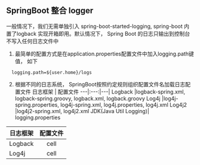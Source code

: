 ## SpringBoot 整合 logger

一般情况下，我们无需单独引入 spring-boot-started-logging, spring-boot 内置了logback 实现开箱即用。默认情况下， Spring Boot 的日志只输出到控制台
不写入任何日志文件中

1. 最简单的配置方式是在application.properties配置文件中加入logging.path键值， 如下
````
  logging.path=${user.home}/logs
````
2. 根据不同的日志系统， SpringBoot按照约定规则组织配置文件名加载日志配置文件
 日志框架 | 配置文件
---|:---:|---|
Logback   |logback-spring.xml, logback-spring.groovy, logback.xml, logback.groovy
Log4j     |log4j-spring.properties, log4j-spring.xml, log4j.properties, log4j.xml
Log4j2    |log4j2-spring.xml, log4j2.xml
JDK(Java Util Logging)| logging.properties

 日志框架|配置文件
---|:---:|
Logback|cell
Log4j|cell

